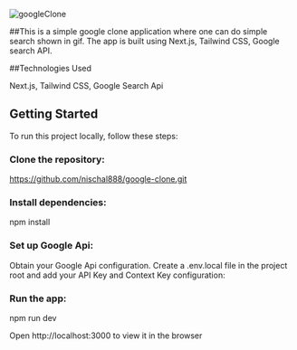 ![googleClone](https://github.com/nischal888/google-clone/assets/29753410/28caec08-01e8-4b4c-a55e-8551fdd6c043)


##This is a simple google clone application where one can do simple search shown in gif. The app is built using Next.js, Tailwind CSS, Google search API.

##Technologies Used

Next.js, Tailwind CSS, Google Search Api


## Getting Started


To run this project locally, follow these steps:


### Clone the repository:

 https://github.com/nischal888/google-clone.git


### Install dependencies:

npm install

### Set up Google Api:

Obtain your Google Api configuration.
Create a .env.local file in the project root and add your API Key and Context Key configuration:

### Run the app:

npm run dev 

Open http://localhost:3000 to view it in the browser




